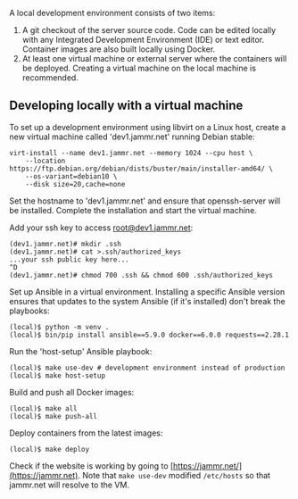 A local development environment consists of two items:

1. A git checkout of the server source code. Code can be edited locally with
   any Integrated Development Environment (IDE) or text editor. Container
   images are also built locally using Docker.
1. At least one virtual machine or external server where the containers will be
   deployed. Creating a virtual machine on the local machine is recommended.

Developing locally with a virtual machine
-----------------------------------------
To set up a development environment using libvirt on a Linux host, create a new
virtual machine called 'dev1.jammr.net' running Debian stable:

```
virt-install --name dev1.jammr.net --memory 1024 --cpu host \
    --location https://ftp.debian.org/debian/dists/buster/main/installer-amd64/ \
    --os-variant=debian10 \
    --disk size=20,cache=none
```

Set the hostname to 'dev1.jammr.net' and ensure that openssh-server will be
installed. Complete the installation and start the virtual machine.

Add your ssh key to access root@dev1.jammr.net:

```
(dev1.jammr.net)# mkdir .ssh
(dev1.jammr.net)# cat >.ssh/authorized_keys
...your ssh public key here...
^D
(dev1.jammr.net)# chmod 700 .ssh && chmod 600 .ssh/authorized_keys
```

Set up Ansible in a virtual environment. Installing a specific Ansible version
ensures that updates to the system Ansible (if it's installed) don't break the
playbooks:

```
(local)$ python -m venv .
(local)$ bin/pip install ansible==5.9.0 docker==6.0.0 requests==2.28.1
```

Run the 'host-setup' Ansible playbook:

```
(local)$ make use-dev # development environment instead of production
(local)$ make host-setup
```

Build and push all Docker images:

```
(local)$ make all
(local)$ make push-all
```

Deploy containers from the latest images:

```
(local)$ make deploy
```

Check if the website is working by going to
[https://jammr.net/](https://jammr.net). Note that `make use-dev` modified
`/etc/hosts` so that jammr.net will resolve to the VM.
